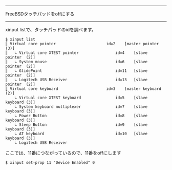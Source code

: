 


**************************************************


FreeBSDタッチパッドをoffにする


**************************************************



xinput listで、タッチパッドのidを調べます。

```
$ xinput list
⎡ Virtual core pointer                    	id=2	[master pointer  (3)]
⎜   ↳ Virtual core XTEST pointer              	id=4	[slave  pointer  (2)]
⎜   ↳ System mouse                            	id=6	[slave  pointer  (2)]
⎜   ↳ GlidePoint                              	id=11	[slave  pointer  (2)]
⎜   ↳ Logitech USB Receiver                   	id=13	[slave  pointer  (2)]
⎣ Virtual core keyboard                   	id=3	[master keyboard (2)]
    ↳ Virtual core XTEST keyboard             	id=5	[slave  keyboard (3)]
    ↳ System keyboard multiplexer             	id=7	[slave  keyboard (3)]
    ↳ Power Button                            	id=8	[slave  keyboard (3)]
    ↳ Sleep Button                            	id=9	[slave  keyboard (3)]
    ↳ AT keyboard                             	id=10	[slave  keyboard (3)]
    ↳ Logitech USB Receiver
```

ここでは、11番につながっているので、11番をoffにします

```
$ xinput set-prop 11 "Device Enabled" 0
```
